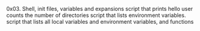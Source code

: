 0x03. Shell, init files, variables and expansions
script that prints hello user
counts the number of directories
script that lists environment variables.
script that lists all local variables and environment variables, and functions
